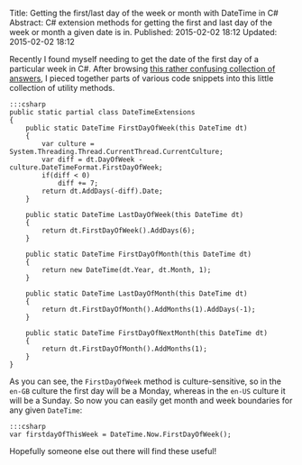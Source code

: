Title: Getting the first/last day of the week or month with DateTime in C#
Abstract: C# extension methods for getting the first and last day of the week or month a given date is in.
Published: 2015-02-02 18:12
Updated: 2015-02-02 18:12

Recently I found myself needing to get the date of the first day of a particular week in C#. After browsing [this rather confusing collection of answers](http://stackoverflow.com/questions/38039/how-can-i-get-the-datetime-for-the-start-of-the-week "External Link: Stack Overflow"), I pieced together parts of various code snippets into this little collection of utility methods.

    :::csharp
    public static partial class DateTimeExtensions
    {
        public static DateTime FirstDayOfWeek(this DateTime dt)
        {
            var culture = System.Threading.Thread.CurrentThread.CurrentCulture;
            var diff = dt.DayOfWeek - culture.DateTimeFormat.FirstDayOfWeek;
            if(diff < 0) 
                diff += 7;
            return dt.AddDays(-diff).Date;
        }

        public static DateTime LastDayOfWeek(this DateTime dt)
        {
            return dt.FirstDayOfWeek().AddDays(6);
        }

        public static DateTime FirstDayOfMonth(this DateTime dt)
        {
            return new DateTime(dt.Year, dt.Month, 1);
        }

        public static DateTime LastDayOfMonth(this DateTime dt)
        {
            return dt.FirstDayOfMonth().AddMonths(1).AddDays(-1);
        }

        public static DateTime FirstDayOfNextMonth(this DateTime dt)
        {
            return dt.FirstDayOfMonth().AddMonths(1);
        }
    }

As you can see, the `FirstDayOfWeek` method is culture-sensitive, so in the `en-GB` culture the first day will be a Monday, whereas in the `en-US` culture it will be a Sunday. So now you can easily get month and week boundaries for any given `DateTime`:

    :::csharp
    var firstdayOfThisWeek = DateTime.Now.FirstDayOfWeek();

Hopefully someone else out there will find these useful!